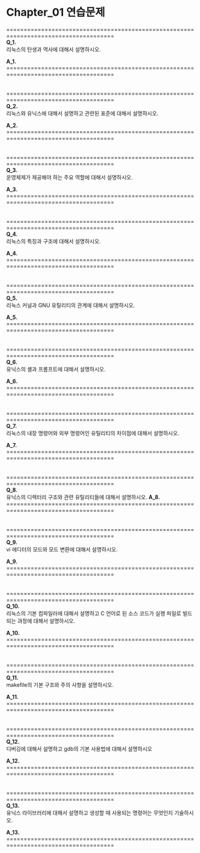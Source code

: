 # Chapter_01 연습문제

\=====================================================================================  
**Q_1.**  
리눅스의 탄생과 역사에 대해서 설명하시오.

**A_1.**  
\=====================================================================================  
<br></br>
\=====================================================================================  
**Q_2.**  
리눅스와 유닉스에 대해서 설명하고 관련된 표준에 대해서 설명하시오.

**A_2.**  
\=====================================================================================  
<br></br>
\=====================================================================================  
**Q_3.**  
운영체제가 제공해야 하는 주요 역할에 대해서 설명하시오.

**A_3.**  
\=====================================================================================  
<br></br>
\=====================================================================================  
**Q_4.**  
리눅스의 특징과 구조에 대해서 설명하시오.

**A_4.**
\=====================================================================================  
<br></br>
\=====================================================================================  
**Q_5.**  
리눅스 커널과 GNU 유틸리티의 관계에 대해서 설명하시오.

**A_5.**  
\=====================================================================================  
<br></br>
\=====================================================================================  
**Q_6.**  
유닉스의 셸과 프롬프트에 대해서 설명하시오.

**A_6.**  
\=====================================================================================  
<br></br>
\=====================================================================================  
**Q_7.**  
리눅스의 내장 명령어와 외부 명령어인 유틸리티의 차이점에 대해서 설명하시오.

**A_7.**  
\=====================================================================================  
<br></br>
\=====================================================================================  
**Q_8.**  
유닉스의 디렉터리 구조와 관련 유틸리티들에 대해서 설명하시오.
**A_8.**  
\=====================================================================================  
<br></br>
\=====================================================================================  
**Q_9.**  
vi 에디터의 모드와 모드 변환에 대해서 설명하시오.

**A_9.**  
\=====================================================================================  
<br></br>
\=====================================================================================  
**Q_10.**  
리눅스의 기본 컴파일러에 대해서 설명하고 C 언어로 된 소스 코드가 실행 파일로 빌드되는 과정에 대해서 설명하시오.

**A_10.**  
\=====================================================================================  
<br></br>
\=====================================================================================  
**Q_11.**  
makefile의 기본 구조와 주의 사항을 설명하시오.

**A_11.**  
\=====================================================================================  
<br></br>
\=====================================================================================  
**Q_12.**  
디버깅에 대해서 설명하고 gdb의 기본 사용법에 대해서 설명하시오

**A_12.**  
\=====================================================================================  
<br></br>
\=====================================================================================  
**Q_13.**  
유닉스 라이브러리에 대해서 설명하고 생성할 때 사용되는 명령어는 무엇인지 기술하시오.

**A_13.**  
\=====================================================================================  
<br></br>